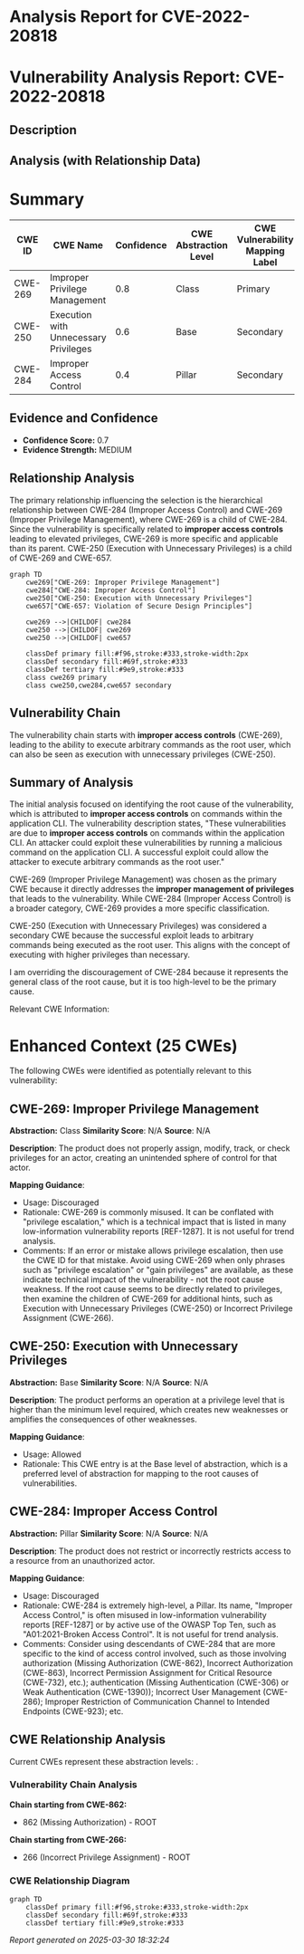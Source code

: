 # Analysis Report for CVE-2022-20818

# Vulnerability Analysis Report: CVE-2022-20818

## Description



## Analysis (with Relationship Data)

# Summary
| CWE ID | CWE Name | Confidence | CWE Abstraction Level | CWE Vulnerability Mapping Label | CWE-Vulnerability Mapping Notes |
|---|---|---|---|---|---|
| CWE-269 | Improper Privilege Management | 0.8 | Class | Primary | Discouraged |
| CWE-250 | Execution with Unnecessary Privileges | 0.6 | Base | Secondary | Allowed |
| CWE-284 | Improper Access Control | 0.4 | Pillar | Secondary | Discouraged |

## Evidence and Confidence

*   **Confidence Score:** 0.7
*   **Evidence Strength:** MEDIUM

## Relationship Analysis
The primary relationship influencing the selection is the hierarchical relationship between CWE-284 (Improper Access Control) and CWE-269 (Improper Privilege Management), where CWE-269 is a child of CWE-284. Since the vulnerability is specifically related to **improper access controls** leading to elevated privileges, CWE-269 is more specific and applicable than its parent. CWE-250 (Execution with Unnecessary Privileges) is a child of CWE-269 and CWE-657.

```mermaid
graph TD
    cwe269["CWE-269: Improper Privilege Management"]
    cwe284["CWE-284: Improper Access Control"]
    cwe250["CWE-250: Execution with Unnecessary Privileges"]
    cwe657["CWE-657: Violation of Secure Design Principles"]
    
    cwe269 -->|CHILDOF| cwe284
    cwe250 -->|CHILDOF| cwe269
    cwe250 -->|CHILDOF| cwe657
    
    classDef primary fill:#f96,stroke:#333,stroke-width:2px
    classDef secondary fill:#69f,stroke:#333
    classDef tertiary fill:#9e9,stroke:#333
    class cwe269 primary
    class cwe250,cwe284,cwe657 secondary
```

## Vulnerability Chain
The vulnerability chain starts with **improper access controls** (CWE-269), leading to the ability to execute arbitrary commands as the root user, which can also be seen as execution with unnecessary privileges (CWE-250).

## Summary of Analysis
The initial analysis focused on identifying the root cause of the vulnerability, which is attributed to **improper access controls** on commands within the application CLI. The vulnerability description states, "These vulnerabilities are due to **improper access controls** on commands within the application CLI. An attacker could exploit these vulnerabilities by running a malicious command on the application CLI. A successful exploit could allow the attacker to execute arbitrary commands as the root user."

CWE-269 (Improper Privilege Management) was chosen as the primary CWE because it directly addresses the **improper management of privileges** that leads to the vulnerability. While CWE-284 (Improper Access Control) is a broader category, CWE-269 provides a more specific classification.

CWE-250 (Execution with Unnecessary Privileges) was considered a secondary CWE because the successful exploit leads to arbitrary commands being executed as the root user. This aligns with the concept of executing with higher privileges than necessary.

I am overriding the discouragement of CWE-284 because it represents the general class of the root cause, but it is too high-level to be the primary cause.

Relevant CWE Information:

# Enhanced Context (25 CWEs)
The following CWEs were identified as potentially relevant to this vulnerability:

## CWE-269: Improper Privilege Management
**Abstraction:** Class
**Similarity Score**: N/A
**Source**: N/A

**Description**:
The product does not properly assign, modify, track, or check privileges for an actor, creating an unintended sphere of control for that actor.

**Mapping Guidance**:
- Usage: Discouraged
- Rationale: CWE-269 is commonly misused. It can be conflated with "privilege escalation," which is a technical impact that is listed in many low-information vulnerability reports [REF-1287]. It is not useful for trend analysis.
- Comments: If an error or mistake allows privilege escalation, then use the CWE ID for that mistake. Avoid using CWE-269 when only phrases such as "privilege escalation" or "gain privileges" are available, as these indicate technical impact of the vulnerability - not the root cause weakness. If the root cause seems to be directly related to privileges, then examine the children of CWE-269 for additional hints, such as Execution with Unnecessary Privileges (CWE-250) or Incorrect Privilege Assignment (CWE-266).

## CWE-250: Execution with Unnecessary Privileges
**Abstraction:** Base
**Similarity Score**: N/A
**Source**: N/A

**Description**:
The product performs an operation at a privilege level that is higher than the minimum level required, which creates new weaknesses or amplifies the consequences of other weaknesses.

**Mapping Guidance**:
- Usage: Allowed
- Rationale: This CWE entry is at the Base level of abstraction, which is a preferred level of abstraction for mapping to the root causes of vulnerabilities.

## CWE-284: Improper Access Control
**Abstraction:** Pillar
**Similarity Score**: N/A
**Source**: N/A

**Description**:
The product does not restrict or incorrectly restricts access to a resource from an unauthorized actor.

**Mapping Guidance**:
- Usage: Discouraged
- Rationale: CWE-284 is extremely high-level, a Pillar. Its name, "Improper Access Control," is often misused in low-information vulnerability reports [REF-1287] or by active use of the OWASP Top Ten, such as "A01:2021-Broken Access Control". It is not useful for trend analysis.
- Comments: Consider using descendants of CWE-284 that are more specific to the kind of access control involved, such as those involving authorization (Missing Authorization (CWE-862), Incorrect Authorization (CWE-863), Incorrect Permission Assignment for Critical Resource (CWE-732), etc.); authentication (Missing Authentication (CWE-306) or Weak Authentication (CWE-1390)); Incorrect User Management (CWE-286); Improper Restriction of Communication Channel to Intended Endpoints (CWE-923); etc.


## CWE Relationship Analysis

Current CWEs represent these abstraction levels: .


### Vulnerability Chain Analysis

**Chain starting from CWE-862:**
- 862 (Missing Authorization) - ROOT


**Chain starting from CWE-266:**
- 266 (Incorrect Privilege Assignment) - ROOT



### CWE Relationship Diagram

```mermaid
graph TD
    classDef primary fill:#f96,stroke:#333,stroke-width:2px
    classDef secondary fill:#69f,stroke:#333
    classDef tertiary fill:#9e9,stroke:#333
```



*Report generated on 2025-03-30 18:32:24*
